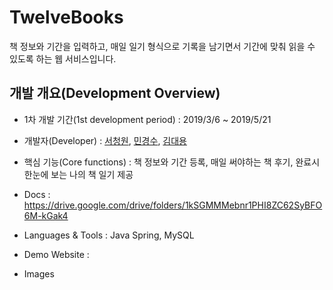 # TwelveBooks 
 책 정보와 기간을 입력하고, 매일 일기 형식으로 기록을 남기면서 기간에 맞춰 읽을 수 있도록 하는 웹 서비스입니다.<br/>

## 개발 개요(Development Overview)
* 1차 개발 기간(1st development period) : 2019/3/6 ~ 2019/5/21

* 개발자(Developer) : [서청원](https://github.com/coneseo), [민경수](https://github.com/irerin07), [김대용](https://github.com/kim-daeyong)

* 핵심 기능(Core functions) : 책 정보와 기간 등록, 매일 써야하는 책 후기, 완료시 한눈에 보는 나의 책 일기 제공
* Docs : https://drive.google.com/drive/folders/1kSGMMMebnr1PHI8ZC62SyBFO6M-kGak4
* Languages & Tools : Java Spring, MySQL
* Demo Website : 
* Images
